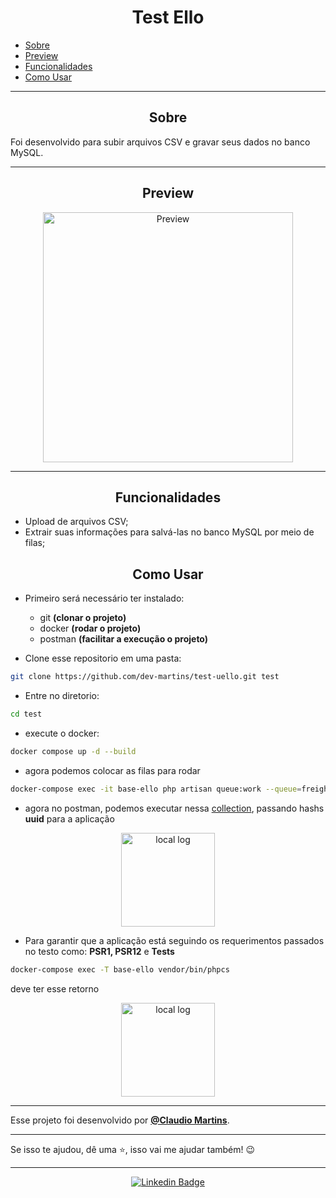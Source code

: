 <h1 align="center">Test Ello</h1>

   <p>
   
   - [Sobre](#sobre)
   - [Preview](#preview)
   - [Funcionalidades](#funcionalidades)
   - [Como Usar](#como-usar)
   </p>

---

<h2 align="center">Sobre</h2>

Foi desenvolvido para subir arquivos CSV e gravar seus dados no banco MySQL.

</p>

---

<h2 align="center">Preview</h2>

   <p align="center">
      <img src="https://i.ibb.co/25XnGFF/image.png" width="400" alt="Preview">
   </p>

---

<h2 align="center">Funcionalidades</h2>
   
- Upload de arquivos CSV;
- Extrair suas informações para salvá-las no banco MySQL por meio de filas;

<h2 align="center">Como Usar</h2>

- Primeiro será necessário ter instalado:
   - git **(clonar o projeto)**
   - docker **(rodar o projeto)**
   - postman **(facilitar a execução o projeto)**

- Clone esse repositorio em uma pasta:

```sh
git clone https://github.com/dev-martins/test-uello.git test
```

- Entre no diretorio:

```sh
cd test
```

- execute o docker:

```sh
docker compose up -d --build
```

- agora podemos colocar as filas para rodar
```sh
docker-compose exec -it base-ello php artisan queue:work --queue=freight-import
```

- agora no postman, podemos executar nessa [collection](https://documenter.getpostman.com/view/7646530/2s935vjzZE), passando hashs **uuid** para a aplicação

<p align="center">
      <img src="https://i.ibb.co/q7V72qN/image.png" width="150" alt="local log">
   </p>

- Para garantir que a aplicação está seguindo os requerimentos passados no testo como: **PSR1, PSR12** e **Tests**
```sh
docker-compose exec -T base-ello vendor/bin/phpcs
```
deve ter esse retorno
<p align="center">
      <img src="https://i.ibb.co/B4Cvxj2/image.png" width="150" alt="local log">
   </p>

---

Esse projeto foi desenvolvido por **[@Claudio Martins](https://www.linkedin.com/in/criar-site-martins/)**.

---

Se isso te ajudou, dê uma ⭐, isso vai me ajudar também!
😉

---

   <div align="center">

[![Linkedin Badge](https://img.shields.io/badge/-Claudio%20Martins-292929?style=flat-square&logo=Linkedin&logoColor=white&link=https://www.linkedin.com/in/criar-site-martins/)](https://www.linkedin.com/in/criar-site-martins/)

   </div>